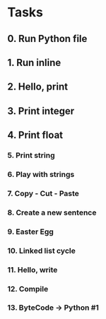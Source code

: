 # Tasks

## 0. Run Python file

## 1. Run inline

## 2. Hello, print

## 3. Print integer

## 4. Print float

### 5. Print string

### 6. Play with strings

### 7. Copy - Cut - Paste

### 8. Create a new sentence

### 9. Easter Egg

### 10. Linked list cycle

### 11. Hello, write

### 12. Compile

### 13. ByteCode -> Python #1
